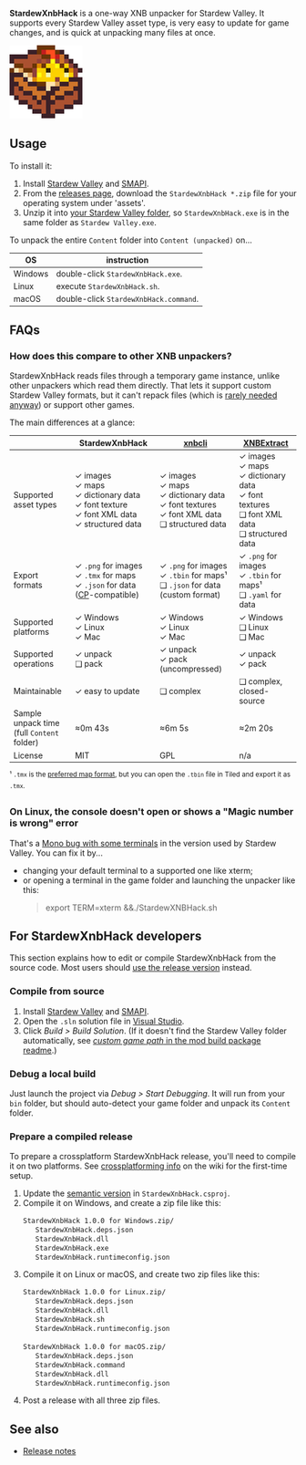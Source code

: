 **StardewXnbHack** is a one-way XNB unpacker for Stardew Valley. It supports every Stardew Valley
asset type, is very easy to update for game changes, and is quick at unpacking many files at once.

![](StardewXnbHack/assets/icon.png)

## Usage
To install it:

1. Install [Stardew Valley](https://www.stardewvalley.net/) and [SMAPI](https://smapi.io/).
2. From the [releases page](https://github.com/Pathoschild/StardewXnbHack/releases), download the
   `StardewXnbHack *.zip` file for your operating system under 'assets'.
3. Unzip it into [your Stardew Valley folder](https://stardewvalleywiki.com/Modding:Game_folder),
   so `StardewXnbHack.exe` is in the same folder as `Stardew Valley.exe`.

To unpack the entire `Content` folder into `Content (unpacked)` on...

OS      | instruction
------- | -----------
Windows | double-click `StardewXnbHack.exe`.
Linux   | execute `StardewXnbHack.sh`.
macOS   | double-click `StardewXnbHack.command`.

## FAQs
### How does this compare to other XNB unpackers?
StardewXnbHack reads files through a temporary game instance, unlike other unpackers which read
them directly. That lets it support custom Stardew Valley formats, but it can't repack files (which
is [rarely needed anyway](https://stardewvalleywiki.com/Modding:Content_Patcher)) or support other
games.

The main differences at a glance:

&nbsp;                | StardewXnbHack | [xnbcli](https://github.com/LeonBlade/xnbcli/) | [XNBExtract](https://community.playstarbound.com/threads/110976)
--------------------- | ---------------- | ------ | -----------
Supported asset types | ✓ images<br />✓ maps<br />✓ dictionary data<br />✓ font texture<br />✓ font XML data<br />✓ structured data | ✓ images<br />✓ maps<br />✓ dictionary data<br />✓ font textures<br />✓ font XML data<br />❑ structured data | ✓ images<br />✓ maps<br />✓ dictionary data<br />✓ font textures<br />❑ font XML data<br />❑ structured data
Export formats | ✓ `.png` for images<br />✓ `.tmx` for maps<br />✓ `.json` for data ([CP](https://stardewvalleywiki.com/Modding:Content_Patcher)-compatible) | ✓ `.png` for images<br />✓ `.tbin` for maps¹<br />❑ `.json` for data (custom format) | ✓ `.png` for images<br />✓ `.tbin` for maps¹<br />❑ `.yaml` for data
Supported platforms | ✓ Windows<br />✓ Linux<br />✓ Mac | ✓ Windows<br />✓ Linux<br />✓ Mac | ✓ Windows<br />❑ Linux<br />❑ Mac
Supported operations | ✓ unpack<br />❑ pack | ✓ unpack<br />✓ pack  (uncompressed) | ✓ unpack<br />✓ pack
Maintainable | ✓ easy to update | ❑ complex | ❑ complex, closed-source
Sample unpack time<br />(full `Content` folder) | ≈0m 43s | ≈6m 5s | ≈2m 20s
License | MIT | GPL | n/a

<sup>¹ `.tmx` is the [preferred map format](https://stardewvalleywiki.com/Modding:Maps#Map_formats), but you can open the `.tbin` file in Tiled and export it as `.tmx`.</sup>

### On Linux, the console doesn't open or shows a "Magic number is wrong" error
That's a [Mono bug with some terminals](https://github.com/mono/mono/issues/6752) in the version
used by Stardew Valley. You can fix it by...

* changing your default terminal to a supported one like xterm;
* or opening a terminal in the game folder and launching the unpacker like this:
  > export TERM=xterm &&./StardewXNBHack.sh

## For StardewXnbHack developers
This section explains how to edit or compile StardewXnbHack from the source code. Most users should
[use the release version](#usage) instead.

### Compile from source
1. Install [Stardew Valley](https://www.stardewvalley.net/) and [SMAPI](https://smapi.io/).
2. Open the `.sln` solution file in [Visual Studio](https://visualstudio.microsoft.com/vs/).
3. Click _Build > Build Solution_. (If it doesn't find the Stardew Valley folder automatically, see
   [_custom game path_ in the mod build package readme](https://smapi.io/package/custom-game-path).)

### Debug a local build
Just launch the project via _Debug > Start Debugging_. It will run from your `bin` folder, but
should auto-detect your game folder and unpack its `Content` folder.

### Prepare a compiled release
To prepare a crossplatform StardewXnbHack release, you'll need to compile it on two platforms. See
[crossplatforming info](https://stardewvalleywiki.com/Modding:Modder_Guide/Test_and_Troubleshoot#Testing_on_all_platforms)
on the wiki for the first-time setup.

1. Update the [semantic version](https://semver.org) in `StardewXnbHack.csproj`.
2. Compile it on Windows, and create a zip file like this:
    ```
    StardewXnbHack 1.0.0 for Windows.zip/
       StardewXnbHack.deps.json
       StardewXnbHack.dll
       StardewXnbHack.exe
       StardewXnbHack.runtimeconfig.json
    ```
3. Compile it on Linux or macOS, and create two zip files like this:
    ```
    StardewXnbHack 1.0.0 for Linux.zip/
       StardewXnbHack.deps.json
       StardewXnbHack.dll
       StardewXnbHack.sh
       StardewXnbHack.runtimeconfig.json

    StardewXnbHack 1.0.0 for macOS.zip/
       StardewXnbHack.deps.json
       StardewXnbHack.command
       StardewXnbHack.dll
       StardewXnbHack.runtimeconfig.json
    ```
4. Post a release with all three zip files.

## See also
* [Release notes](release-notes.md)
